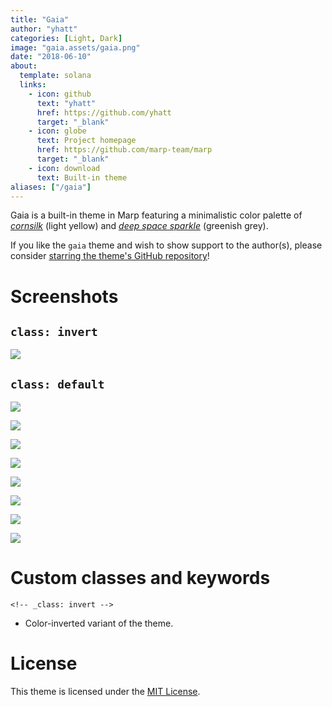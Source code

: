 ```yaml
---
title: "Gaia"
author: "yhatt"
categories: [Light, Dark]
image: "gaia.assets/gaia.png"
date: "2018-06-10"
about:
  template: solana
  links:
    - icon: github
      text: "yhatt"
      href: https://github.com/yhatt
      target: "_blank"
    - icon: globe
      text: Project homepage
      href: https://github.com/marp-team/marp
      target: "_blank"
    - icon: download
      text: Built-in theme
aliases: ["/gaia"]
---
```


Gaia is a built-in theme in Marp featuring a minimalistic color palette of [*cornsilk*](https://www.color-name.com/hex/fff8e1) (light yellow) and [*deep space sparkle*](https://www.color-name.com/hex/455a64) (greenish grey).

If you like the `gaia` theme and wish to show support to the author(s), please consider [starring the theme's GitHub repository](https://github.com/marp-team/marp)!

# Screenshots

## `class: invert`

![](gaia.assets/gaia_invert.png)

## `class: default`

![](gaia.assets/gaia_page-0001.jpg)

![](gaia.assets/gaia_page-0002.jpg)

![](gaia.assets/gaia_page-0003.jpg)

![](gaia.assets/gaia_page-0004.jpg)

![](gaia.assets/gaia_page-0005.jpg)

![](gaia.assets/gaia_page-0006.jpg)

![](gaia.assets/gaia_page-0007.jpg)

![](gaia.assets/gaia_page-0008.jpg)

# Custom classes and keywords

`<!-- _class: invert -->`

- Color-inverted variant of the theme.

# License

This theme is licensed under the [MIT License](https://github.com/marp-team/marp/blob/main/LICENSE).